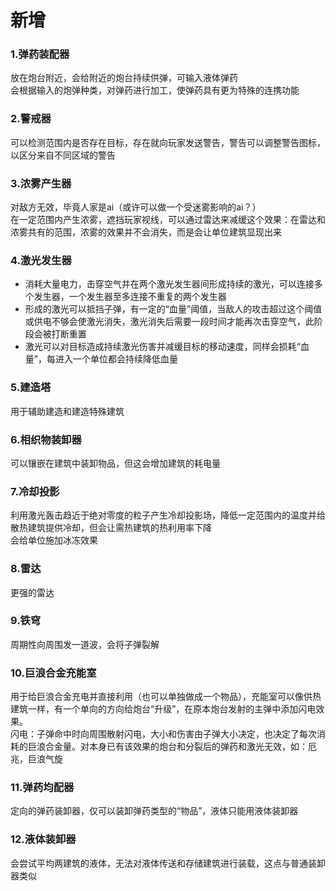 # 新增
### 1.弹药装配器  
   放在炮台附近，会给附近的炮台持续供弹，可输入液体弹药  
   会根据输入的炮弹种类，对弹药进行加工，使弹药具有更为特殊的连携功能
### 2.警戒器
可以检测范围内是否存在目标，存在就向玩家发送警告，警告可以调整警告图标，以区分来自不同区域的警告
### 3.浓雾产生器
对敌方无效，毕竟人家是ai（或许可以做一个受迷雾影响的ai？）  
在一定范围内产生浓雾，遮挡玩家视线，可以通过雷达来减缓这个效果：在雷达和浓雾共有的范围，浓雾的效果并不会消失，而是会让单位建筑显现出来
### 4.激光发生器
- 消耗大量电力，击穿空气并在两个激光发生器间形成持续的激光，可以连接多个发生器，一个发生器至多连接不重复的两个发生器  
- 形成的激光可以抵挡子弹，有一定的“血量”阈值，当敌人的攻击超过这个阈值或供电不够会使激光消失，激光消失后需要一段时间才能再次击穿空气，此阶段会被打断重置  
- 激光可以对目标造成持续激光伤害并减缓目标的移动速度，同样会损耗“血量”，每进入一个单位都会持续降低血量  
### 5.建造塔
用于辅助建造和建造特殊建筑
### 6.相织物装卸器
可以镶嵌在建筑中装卸物品，但这会增加建筑的耗电量
### 7.冷却投影
利用激光轰击趋近于绝对零度的粒子产生冷却投影场，降低一定范围内的温度并给散热建筑提供冷却，但会让需热建筑的热利用率下降  
会给单位施加冰冻效果
### 8.雷达
更强的雷达
### 9.铁穹
周期性向周围发一道波，会将子弹裂解
### 10.巨浪合金充能室
用于给巨浪合金充电并直接利用（也可以单独做成一个物品），充能室可以像供热建筑一样，有一个单向的方向给炮台“升级”，在原本炮台发射的主弹中添加闪电效果。  
闪电：子弹命中时向周围散射闪电，大小和伤害由子弹大小决定，也决定了每次消耗的巨浪合金量。对本身已有该效果的炮台和分裂后的弹药和激光无效，如：厄兆，巨浪气旋

### 11.弹药均配器
定向的弹药装卸器，仅可以装卸弹药类型的“物品”，液体只能用液体装卸器  
### 12.液体装卸器
会尝试平均两建筑的液体，无法对液体传送和存储建筑进行装载，这点与普通装卸器类似

